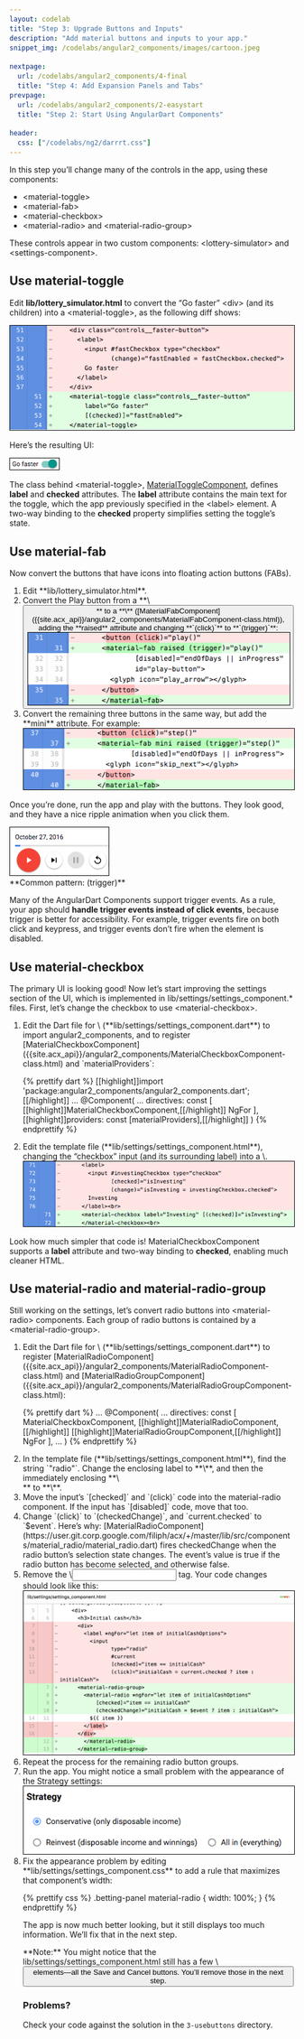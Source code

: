 ```yaml
---
layout: codelab
title: "Step 3: Upgrade Buttons and Inputs"
description: "Add material buttons and inputs to your app."
snippet_img: /codelabs/angular2_components/images/cartoon.jpeg

nextpage:
  url: /codelabs/angular2_components/4-final
  title: "Step 4: Add Expansion Panels and Tabs"
prevpage:
  url: /codelabs/angular2_components/2-easystart
  title: "Step 2: Start Using AngularDart Components"

header:
  css: ["/codelabs/ng2/darrrt.css"]
---
```


In this step you’ll change many of the controls in the app,
using these components:

*   \<material-toggle>
*   \<material-fab>
*   \<material-checkbox>
*   \<material-radio> and \<material-radio-group>

These controls appear in two custom components: \<lottery-simulator>
and \<settings-component>.

## <i class="fa fa-money"> </i> Use material-toggle

Edit **lib/lottery_simulator.html** to convert the “Go faster” \<div>
(and its children) into a \<material-toggle>, as the following diff shows:

<img style="border:1px solid black" src="images/material-toggle-diffs.png" alt='diffs of changing the "controls__faster-button" <div> into a <material-toggle>'>

Here’s the resulting UI:

<img style="border:1px solid black" src="images/material-toggle-after.png" alt='tiny but attractive toggle button'>

The class behind \<material-toggle>,
[MaterialToggleComponent]({{site.acx_api}}/angular2_components/MaterialToggleComponent-class.html),
defines **label** and **checked** attributes.
The **label** attribute contains the main text for the toggle,
which the app previously specified in the \<label> element.
A two-way binding to the **checked** property simplifies setting the
toggle’s state.

## <i class="fa fa-money"> </i> Use material-fab

Now convert the buttons that have icons into floating action buttons (FABs).

<ol markdown="1">

<li markdown="1"> Edit **lib/lottery_simulator.html**.
</li>

<li markdown="1"> Convert the Play button from a **\<button>** to a
    **\<material-fab>**
   ([MaterialFabComponent]({{site.acx_api}}/angular2_components/MaterialFabComponent-class.html)),
    adding the **raised** attribute and
    changing **`(click)`** to **`(trigger)`**:

<img style="border:1px solid black" src="images/material-fab-play-diffs.png" alt='<button> -> <material-fab> diffs'>
</li>

<li markdown="1"> Convert the remaining three buttons in the same way,
    but add the **mini** attribute. For example:

<img style="border:1px solid black" src="images/material-fab-step-diffs.png" alt='more <button> -> <material-fab> diffs'>
</li>
</ol>

Once you’re done, run the app and play with the buttons.
They look good, and they have a nice ripple animation when you click them.

<img style="border:1px solid black" src="images/material-fab-after.png" alt='main UI buttons are now round'>


<aside class="alert alert-success" markdown="1">
<i class="fa fa-exclamation-circle"> </i> **Common pattern: (trigger)** <br>

Many of the AngularDart Components support trigger events. As a rule,
your app should **handle trigger events instead of click events**,
because trigger is better for accessibility. For example,
trigger events fire on both click and keypress,
and trigger events don’t fire when the element is disabled.
</aside>

## <i class="fa fa-money"> </i> Use material-checkbox

The primary UI is looking good!
Now let’s start improving the settings section of the UI,
which is implemented in lib/settings/settings_component.* files.
First, let’s change the checkbox to use \<material-checkbox>.

<ol markdown="1">

<li markdown="1"> Edit the Dart file for \<settings-component>
    (**lib/settings/settings_component.dart**) to import angular2_components,
    and to register
    [MaterialCheckboxComponent]({{site.acx_api}}/angular2_components/MaterialCheckboxComponent-class.html)
    and `materialProviders`:

{% prettify dart %}
[[highlight]]import 'package:angular2_components/angular2_components.dart';[[/highlight]]
...
@Component(
  ...
  directives: const [
    [[highlight]]MaterialCheckboxComponent,[[/highlight]]
    NgFor
  ],
  [[highlight]]providers: const [materialProviders],[[/highlight]]
)
{% endprettify %}
</li>

<li markdown="1"> Edit the template file
    (**lib/settings/settings_component.html**),
    changing the “checkbox” input (and its surrounding label)
    into a \<material-checkbox>.

<img style="border:1px solid black" src="images/material-checkbox-diffs.png" alt='<label><input> -> <material-checkbox> diffs'>
</li>
</ol>

Look how much simpler that code is!
MaterialCheckboxComponent supports a **label** attribute and
two-way binding to **checked**, enabling much cleaner HTML.

## <i class="fa fa-money"> </i> Use material-radio and material-radio-group

Still working on the settings, let’s convert radio buttons
into \<material-radio> components. Each group of radio buttons
is contained by a \<material-radio-group>.

<ol markdown="1">

<li markdown="1"> Edit the Dart file for \<settings-component>
    (**lib/settings/settings_component.dart**) to register
    [MaterialRadioComponent]({{site.acx_api}}/angular2_components/MaterialRadioComponent-class.html) and
    [MaterialRadioGroupComponent]({{site.acx_api}}/angular2_components/MaterialRadioGroupComponent-class.html):

{% prettify dart %}
...
@Component(
  ...
  directives: const [
    MaterialCheckboxComponent,
    [[highlight]]MaterialRadioComponent,[[/highlight]]
    [[highlight]]MaterialRadioGroupComponent,[[/highlight]]
    NgFor
  ],
  ...
)
{% endprettify %}
</li>

<li markdown="1"> In the template file
    (**lib/settings/settings_component.html**),
    find the string `"radio"`. Change the enclosing label to
    **\<material-radio>**, and then the immediately enclosing **\<div>**
    to **\<material-radio-group>**.
</li>

<li markdown="1"> Move the input’s `[checked]` and `(click)`
    code into the material-radio component.
    If the input has `[disabled]` code, move that too.
</li>

<li markdown="1"> Change `(click)` to `(checkedChange)`,
    and `current.checked` to `$event`.
    Here’s why:
    [MaterialRadioComponent](https://user.git.corp.google.com/filiph/acx/+/master/lib/src/components/material_radio/material_radio.dart)
    fires checkedChange when the radio button’s selection state changes.
    The event’s value is true if the radio button has become selected,
    and otherwise false.
</li>

<li markdown="1"> Remove the \<input> tag.
    Your code changes should look like this:

<img style="border:1px solid black" src="images/material-radio-diffs.png" alt='<div><label><input> -> <material-radio-group><material-radio> diffs'>
</li>

<li markdown="1"> Repeat the process for the remaining radio button groups.
</li>

<li markdown="1"> Run the app. You might notice a small problem with
    the appearance of the Strategy settings:

<img style="border:1px solid black" src="images/material-radio-after-1.png" alt='screenshot'>
</li>

<li markdown="1"> Fix the appearance problem by editing
    **lib/settings/settings_component.css** to add a rule that
    maximizes that component’s width:

{% prettify css %}
.betting-panel material-radio {
  width: 100%;
}
{% endprettify %}

The app is now much better looking, but it still displays too much
information. We’ll fix that in the next step.

<aside class="alert alert-info" markdown="1">
**Note:** You might notice that the
lib/settings/settings_component.html still has a few \<button>
elements—all the Save and Cancel buttons.
You’ll remove those in the next step.
</aside>

### Problems?

Check your code against the solution
in the `3-usebuttons` directory.
